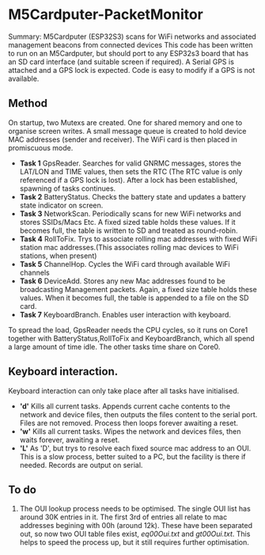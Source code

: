 # M5Cardputer-PacketMonitor
Summary: M5Cardputer (ESP32S3) scans for WiFi networks and associated management beacons from connected devices
This code has been written to run on an M5Cardputer, but should port to any ESP32s3 board that has an SD card interface (and suitable screen if required). A Serial GPS is attached and a GPS lock is expected. Code is easy to modify if a GPS is not available.
## Method
On startup, two Mutexs are created. One for shared memory and one to organise screen writes. A small message queue is created to hold device MAC addresses (sender and receiver). The WiFi card is then placed in promiscuous mode.

- **Task 1** GpsReader. Searches for valid GNRMC messages, stores the LAT/LON and TIME values, then sets the RTC (The RTC value is only referenced if a GPS lock is lost). After a lock has been established, spawning of tasks continues. 
- **Task 2** BatteryStatus. Checks the battery state and updates a battery state indicator on screen.
- **Task 3** NetworkScan. Periodically scans for new WiFi networks and stores SSIDs/Macs Etc. A fixed sized table holds these values. If it becomes full, the table is written to SD and treated as round-robin.
- **Task 4** RollToFix. Trys to associate rolling mac addresses with fixed WiFi station mac addresses.(This associates rolling mac devices to WiFi stations, when present)
- **Task 5** ChannelHop. Cycles the WiFi card through available WiFi channels
- **Task 6** DeviceAdd. Stores any new Mac addresses found to be broadcasting Management packets. Again, a fixed size table holds these values. When it becomes full, the table is appended to a file on the SD card.
- **Task 7** KeyboardBranch. Enables user interaction with keyboard.

To spread the load, GpsReader needs the CPU cycles, so it runs on Core1 together with BatteryStatus,RollToFix and KeyboardBranch, which all spend a large amount of time idle. The other tasks time share on Core0.

## Keyboard interaction.
Keyboard interaction can only take place after all tasks have initialised.

- **'d'** Kills all current tasks. Appends current cache contents to the network and device files, then outputs the files content to the serial port. Files are not removed. Process then loops forever awaiting a reset.
- **'w'** Kills all current tasks. Wipes the network and devices files, then waits forever, awaiting a reset.
- **'L'** As 'D', but trys to resolve each fixed source mac address to an OUI. This is a slow process, better suited to a PC, but the facility is there if needed. Records are output on serial. 

## To do

1.  The OUI lookup process needs to be optimised. The single OUI list has around 30K entries in it. The first 3rd of entries all relate to mac addresses begining with 00h (around 12k). These have been separated out, so now two OUI table files exist, _eq00Oui.txt_ and _gt00Oui.txt_. This helps to speed the process up, but it still requires further optimisation.